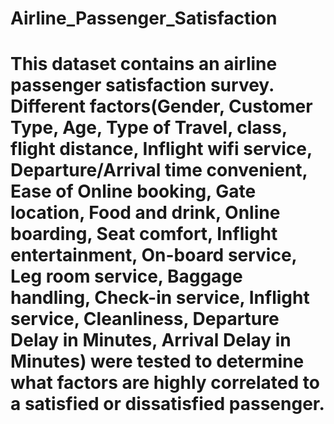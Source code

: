 # Airline_Passenger_Satisfaction

# This dataset contains an airline passenger satisfaction survey.  Different factors(Gender, Customer Type, Age, Type of Travel, class, flight distance, Inflight wifi service, Departure/Arrival time convenient, Ease of Online booking, Gate location, Food and drink, Online boarding, Seat comfort, Inflight entertainment, On-board service, Leg room service, Baggage handling, Check-in service, Inflight service, Cleanliness, Departure Delay in Minutes, Arrival Delay in Minutes) were tested to determine what factors are highly correlated to a satisfied or dissatisfied passenger.
